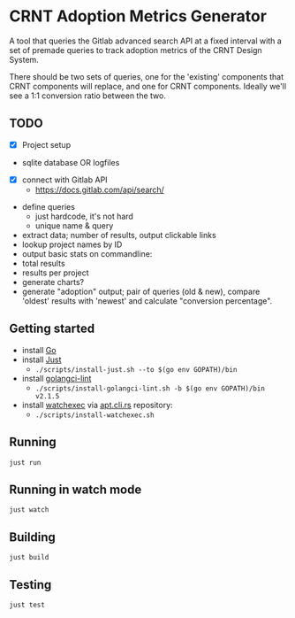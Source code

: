 # CRNT Adoption Metrics Generator

A tool that queries the Gitlab advanced search API at a fixed interval with a set of premade queries to track adoption metrics of the CRNT Design System.

There should be two sets of queries, one for the 'existing' components that CRNT components will replace, and one for CRNT components. Ideally we'll see a 1:1 conversion ratio between the two.

## TODO

- [x] Project setup
- sqlite database OR logfiles
- [x] connect with Gitlab API
  - https://docs.gitlab.com/api/search/
- define queries
  - just hardcode, it's not hard
  - unique name & query
- extract data; number of results, output clickable links
- lookup project names by ID
- output basic stats on commandline:
 - total results
 - results per project
- generate charts?
- generate "adoption" output; pair of queries (old & new), compare 'oldest' results with 'newest' and calculate "conversion percentage".

## Getting started

- install [Go](https://go.dev/doc/install)
- install [Just](https://github.com/casey/just)
  - `./scripts/install-just.sh --to $(go env GOPATH)/bin`
- install [golangci-lint](https://github.com/golangci/golangci-lint)
  - `./scripts/install-golangci-lint.sh -b $(go env GOPATH)/bin v2.1.5`
- install [watchexec](https://github.com/watchexec/watchexec) via [apt.cli.rs](https://apt.cli.rs/) repository:
  - `./scripts/install-watchexec.sh`

## Running

    just run

## Running in watch mode

    just watch

## Building

    just build

## Testing

    just test
